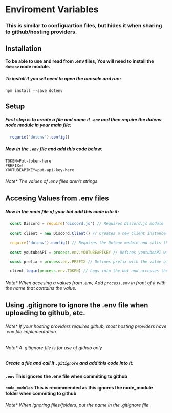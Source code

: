 # Enviroment Variables

### This is similar to configuartion files, but hides it when sharing to github/hosting providers.

## Installation

#### To be able to use and read from .env files, You will need to install the `dotenv` node module.
##### To install it you wil need to open the console and run:

```npm install --save dotenv```

## Setup

##### First step is to create a file and name it `.env` and then require the dotenv node module in your main file:
```javascript
  requrie('dotenv').config()
```
 
##### Now in the `.env` file and add this code below:
```
TOKEN=Put-token-here
PREFIX=!
YOUTUBEAPIKEY=put-api-key-here
```
###### Note* The values of .env files aren't strings

## Accesing Values from .env files

##### Now in the main file of your bot add this code into it:
```javascript 
  const Discord = require('discord.js') // Requires Discord.js module
  
  const client = new Discord.Client() // Creates a new Client instance
  
  require('dotenv').config() // Requires the Dotenv module and calls the config method for reading .env files
  
  const youtubeAPI = process.env.YOUTUBEAPIKEY // Defines youtubeAPI with the value of YOUTUBEAPIKEY from the .env file
  
  const prefix = process.env.PREFIX // Defines prefix with the value of PREFIX from the .env file

  client.login(process.env.TOKEN) // Logs into the bot and accesses the .env file and gets the value of TOKEN
```

###### Note* When accesing a values from .env, Add `process.env` in front of it with the name that contains the value.

## Using .gitignore to ignore the .env file when uploading to github, etc.
###### Note* If your hosting providers requires github, most hosting providers have .env file implementation
###### Note* A .gitignore file is for use of github only

##### Create a file and call it `.gitignore` and add this code into it:
#### `.env` This ignores the .env file when commiting to github
#### `node_modules`  This is recommended as this ignores the node_module folder when commiting to github

###### Note* When ignoring files/folders, put the name in the .gitignore file

